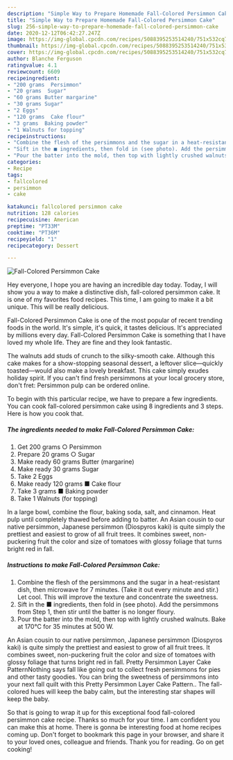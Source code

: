 ```yaml
---
description: "Simple Way to Prepare Homemade Fall-Colored Persimmon Cake"
title: "Simple Way to Prepare Homemade Fall-Colored Persimmon Cake"
slug: 256-simple-way-to-prepare-homemade-fall-colored-persimmon-cake
date: 2020-12-12T06:42:27.247Z
image: https://img-global.cpcdn.com/recipes/5088395253514240/751x532cq70/fall-colored-persimmon-cake-recipe-main-photo.jpg
thumbnail: https://img-global.cpcdn.com/recipes/5088395253514240/751x532cq70/fall-colored-persimmon-cake-recipe-main-photo.jpg
cover: https://img-global.cpcdn.com/recipes/5088395253514240/751x532cq70/fall-colored-persimmon-cake-recipe-main-photo.jpg
author: Blanche Ferguson
ratingvalue: 4.1
reviewcount: 6609
recipeingredient:
- "200 grams  Persimmon"
- "20 grams  Sugar"
- "60 grams Butter margarine"
- "30 grams Sugar"
- "2 Eggs"
- "120 grams  Cake flour"
- "3 grams  Baking powder"
- "1 Walnuts for topping"
recipeinstructions:
- "Combine the flesh of the persimmons and the sugar in a heat-resistant dish, then microwave for 7 minutes. (Take it out every minute and stir.) Let cool. This will improve the texture and concentrate the sweetness."
- "Sift in the ■ ingredients, then fold in (see photo). Add the persimmons from Step 1, then stir until the batter is no longer floury."
- "Pour the batter into the mold, then top with lightly crushed walnuts. Bake at 170°C for 35 minutes at 500 W."
categories:
- Recipe
tags:
- fallcolored
- persimmon
- cake

katakunci: fallcolored persimmon cake 
nutrition: 128 calories
recipecuisine: American
preptime: "PT33M"
cooktime: "PT36M"
recipeyield: "1"
recipecategory: Dessert

---
```



![Fall-Colored Persimmon Cake](https://img-global.cpcdn.com/recipes/5088395253514240/751x532cq70/fall-colored-persimmon-cake-recipe-main-photo.jpg)

Hey everyone, I hope you are having an incredible day today. Today, I will show you a way to make a distinctive dish, fall-colored persimmon cake. It is one of my favorites food recipes. This time, I am going to make it a bit unique. This will be really delicious.

Fall-Colored Persimmon Cake is one of the most popular of recent trending foods in the world. It's simple, it's quick, it tastes delicious. It's appreciated by millions every day. Fall-Colored Persimmon Cake is something that I have loved my whole life. They are fine and they look fantastic.

The walnuts add studs of crunch to the silky-smooth cake. Although this cake makes for a show-stopping seasonal dessert, a leftover slice—quickly toasted—would also make a lovely breakfast. This cake simply exudes holiday spirit. If you can&#39;t find fresh persimmons at your local grocery store, don&#39;t fret: Persimmon pulp can be ordered online.


To begin with this particular recipe, we have to prepare a few ingredients. You can cook fall-colored persimmon cake using 8 ingredients and 3 steps. Here is how you cook that.

<!--inarticleads1-->

##### The ingredients needed to make Fall-Colored Persimmon Cake:

1. Get 200 grams ○ Persimmon
1. Prepare 20 grams ○ Sugar
1. Make ready 60 grams Butter (margarine)
1. Make ready 30 grams Sugar
1. Take 2 Eggs
1. Make ready 120 grams ■ Cake flour
1. Take 3 grams ■ Baking powder
1. Take 1 Walnuts (for topping)


In a large bowl, combine the flour, baking soda, salt, and cinnamon. Heat pulp until completely thawed before adding to batter. An Asian cousin to our native persimmon, Japanese persimmon (Diospyros kaki) is quite simply the prettiest and easiest to grow of all fruit trees. It combines sweet, non-puckering fruit the color and size of tomatoes with glossy foliage that turns bright red in fall. 

<!--inarticleads2-->

##### Instructions to make Fall-Colored Persimmon Cake:

1. Combine the flesh of the persimmons and the sugar in a heat-resistant dish, then microwave for 7 minutes. (Take it out every minute and stir.) Let cool. This will improve the texture and concentrate the sweetness.
1. Sift in the ■ ingredients, then fold in (see photo). Add the persimmons from Step 1, then stir until the batter is no longer floury.
1. Pour the batter into the mold, then top with lightly crushed walnuts. Bake at 170°C for 35 minutes at 500 W.


An Asian cousin to our native persimmon, Japanese persimmon (Diospyros kaki) is quite simply the prettiest and easiest to grow of all fruit trees. It combines sweet, non-puckering fruit the color and size of tomatoes with glossy foliage that turns bright red in fall. Pretty Persimmon Layer Cake PatternNothing says fall like going out to collect fresh persimmons for pies and other tasty goodies. You can bring the sweetness of persimmons into your next fall quilt with this Pretty Persimmon Layer Cake Pattern.. The fall-colored hues will keep the baby calm, but the interesting star shapes will keep the baby. 

So that is going to wrap it up for this exceptional food fall-colored persimmon cake recipe. Thanks so much for your time. I am confident you can make this at home. There is gonna be interesting food at home recipes coming up. Don't forget to bookmark this page in your browser, and share it to your loved ones, colleague and friends. Thank you for reading. Go on get cooking!
